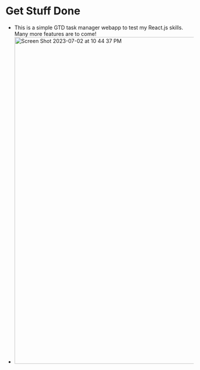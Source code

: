 # Get Stuff Done 

- This is a simple GTD task manager webapp to test my React.js skills. Many more features are to come!
- <img width="876" alt="Screen Shot 2023-07-02 at 10 44 37 PM" src="https://github.com/ramjayakumar21/simplegtd/assets/97275388/02e11e02-00c5-4da8-8ab6-d7212730cd26">
